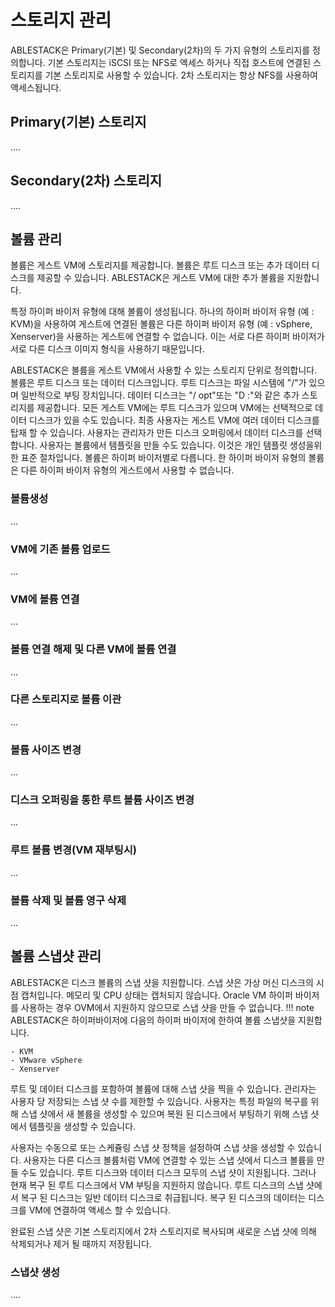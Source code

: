 # 스토리지 관리
ABLESTACK은 Primary(기본) 및 Secondary(2차)의 두 가지 유형의 스토리지를 정의합니다. 기본 스토리지는 iSCSI 또는 NFS로 엑세스 하거나 직접 호스트에 연결된 스토리지를 기본 스토리지로 사용할 수 있습니다. 2차 스토리지는 항상 NFS를 사용하여 액세스됩니다.

## Primary(기본) 스토리지
....
## Secondary(2차) 스토리지
....

## 볼륨 관리
볼륨은 게스트 VM에 스토리지를 제공합니다. 볼륨은 루트 디스크 또는 추가 데이터 디스크를 제공할 수 있습니다. ABLESTACK은 게스트 VM에 대한 추가 볼륨을 지원합니다.

특정 하이퍼 바이저 유형에 대해 볼륨이 생성됩니다. 하나의 하이퍼 바이저 유형 (예 : KVM)을 사용하여 게스트에 연결된 볼륨은 다른 하이퍼 바이저 유형 (예 : vSphere, Xenserver)을 사용하는 게스트에 연결할 수 없습니다. 이는 서로 다른 하이퍼 바이저가 서로 다른 디스크 이미지 형식을 사용하기 때문입니다.

ABLESTACK은 볼륨을 게스트 VM에서 사용할 수 있는 스토리지 단위로 정의합니다. 볼륨은 루트 디스크 또는 데이터 디스크입니다. 루트 디스크는 파일 시스템에 "/"가 있으며 일반적으로 부팅 장치입니다. 데이터 디스크는 "/ opt"또는 "D :"와 같은 추가 스토리지를 제공합니다. 모든 게스트 VM에는 루트 디스크가 있으며 VM에는 선택적으로 데이터 디스크가 있을 수도 있습니다. 최종 사용자는 게스트 VM에 여러 데이터 디스크를 탑재 할 수 있습니다. 사용자는 관리자가 만든 디스크 오퍼링에서 데이터 디스크를 선택합니다. 사용자는 볼륨에서 템플릿을 만들 수도 있습니다. 이것은 개인 템플릿 생성을위한 표준 절차입니다. 볼륨은 하이퍼 바이저별로 다릅니다. 한 하이퍼 바이저 유형의 볼륨은 다른 하이퍼 바이저 유형의 게스트에서 사용할 수 없습니다.

### 볼륨생성
...
### VM에 기존 볼륨 업로드
...
### VM에 볼륨 연결
...
### 볼륨 연결 해제 및 다른 VM에 볼륨 연결
...
### 다른 스토리지로 볼륨 이관
...
### 볼륨 사이즈 변경
...
### 디스크 오퍼링을 통한 루트 볼륨 사이즈 변경
...
### 루트 볼륨 변경(VM 재부팅시)
...
### 볼륨 삭제 및 볼륨 영구 삭제
...
## 볼륨 스냅샷 관리
ABLESTACK은 디스크 볼륨의 스냅 샷을 지원합니다. 스냅 샷은 가상 머신 디스크의 시점 캡처입니다. 메모리 및 CPU 상태는 캡처되지 않습니다. Oracle VM 하이퍼 바이저를 사용하는 경우 OVM에서 지원하지 않으므로 스냅 샷을 만들 수 없습니다.
!!! note
    ABLESTACK은 하이퍼바이저에 다음의 하이퍼 바이저에 한하여 볼륨 스냅샷을 지원합니다.
    
    - KVM
    - VMware vSphere
    - Xenserver

루트 및 데이터 디스크를 포함하여 볼륨에 대해 스냅 샷을 찍을 수 있습니다. 관리자는 사용자 당 저장되는 스냅 샷 수를 제한할 수 있습니다. 사용자는 특정 파일의 복구를 위해 스냅 샷에서 새 볼륨을 생성할 수 있으며 복원 된 디스크에서 부팅하기 위해 스냅 샷에서 템플릿을 생성할 수 있습니다.

사용자는 수동으로 또는 스케쥴링 스냅 샷 정책을 설정하여 스냅 샷을 생성할 수 있습니다. 사용자는 다른 디스크 볼륨처럼 VM에 연결할 수 있는 스냅 샷에서 디스크 볼륨을 만들 수도 있습니다. 루트 디스크와 데이터 디스크 모두의 스냅 샷이 지원됩니다. 그러나 현재 복구 된 루트 디스크에서 VM 부팅을 지원하지 않습니다. 루트 디스크의 스냅 샷에서 복구 된 디스크는 일반 데이터 디스크로 취급됩니다. 복구 된 디스크의 데이터는 디스크를 VM에 연결하여 액세스 할 수 있습니다.

완료된 스냅 샷은 기본 스토리지에서 2차 스토리지로 복사되며 새로운 스냅 샷에 의해 삭제되거나 제거 될 때까지 저장됩니다.
### 스냅샷 생성 
....
###